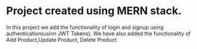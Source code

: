 #  Project created using MERN stack. 
In this project we add the functionality of login and signup using authentication(usinn JWT Tokens).
We have also added the functionality of Add Product,Update Product, Delete Product
